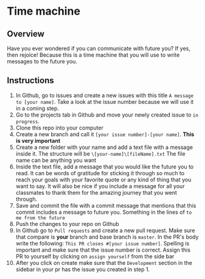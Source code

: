 # Time machine

## Overview

Have you ever wondered if you can communicate with future you? If yes, then rejoice! Because this is a time machine that you will use to write messages to the future you.

## Instructions

1. In Github, go to issues and create a new issues with this title `A message to [your name]`. Take a look at the issue number because we will use it in a coming step.
2. Go to the projects tab in Github and move your newly created issue to `in progress`.
3. Clone this repo into your computer
4. Create a new branch and call it `[your issue number]-[your name]`. **This is very important**
5. Create a new folder with your name and add a text file with a message inside it. The structure will be `\[your-name]\[fileName].txt` The file name can be anything you want
6. Inside the text file, add a message that you would like the future you to read. It can be words of gratitude for sticking it through so much to reach your goals with your favorite quote or any kind of thing that you want to say. It will also be nice if you include a message for all your classmates to thank them for the amazing journey that you went through. 
7. Save and commit the file with a commit message that mentions that this commit includes a message to future you. Something in the lines of `to me from the future`
8. Push the changes to your repo on Github
9. In Github go to `Pull requests` and create a new pull request. Make sure that compare is __your__ branch and base branch is `master`. In the PR's body write the following: `This PR closes #[your issue number]`. Spelling is important and make sure that the issue number is correct. Assign this PR to yourself by clicking on `assign yourself` from the side bar
10. After you click on create make sure that the `Development` section in the sidebar in your pr has the issue you created in step 1.
